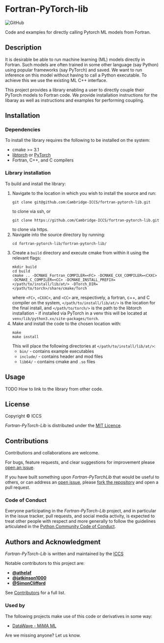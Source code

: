 # Fortran-PyTorch-lib

![GitHub](https://img.shields.io/github/license/Cambridge-ICCS/fortran-pytorch-lib)

Code and examples for directly calling Pytorch ML models from Fortran.


## Description

It is desirable be able to run machine learning (ML) models directly in Fortran.
Such models are often trained in some other language (say Python) using popular frameworks (say PyTorch) and saved.
We want to run inference on this model without having to call a Python executable.
To achieve this we use the existing ML C++ interface.

This project provides a library enabling a user to directly couple their PyTorch models to Fortran code.
We provide installation instructions for the libaray as well as instructions and examples for performing coupling.


## Installation

### Dependencies

To install the library requires the following to be installed on the system:

* cmake >= 3.1
* [libtorch](https://pytorch.org/cppdocs/installing.html) or [PyTorch](https://pytorch.org/)
* Fortran, C++, and C compilers

### Library installation

To build and install the library:

1. Navigate to the location in which you wish to install the source and run:  
    ```
    git clone git@github.com:Cambridge-ICCS/fortran-pytorch-lib.git
    ```  
    to clone via ssh, or  
    ```
    git clone https://github.com/Cambridge-ICCS/fortran-pytorch-lib.git
    ```  
    to clone via https.
2. Navigate into the source directory by running:  
    ```
    cd fortran-pytorch-lib/fortran-pytorch-lib/
    ```
3. Create a `build` directory and execute cmake from within it using the relevant flags:  
    ```
    mkdir build
    cd build
    cmake .. -DCMAKE_Fortran_COMPILER=<FC> -DCMAKE_CXX_COMPILER=<CXXC> -DCMAKE_C_COMPILER=<CC> -DCMAKE_INSTALL_PREFIX=</path/to/install/lib/at/> -DTorch_DIR=</path/to/torch>/share/cmake/Torch
    ```  
    where `<FC>`, `<CXXC>`, and `<CC>` are, respectively, a fortran, c++, and C compiler on the system, `</path/to/install/lib/at/>` is the location for the final install, and `</path/to/torch/>` is the path to the libtorch installation - if installed via PyTorch in a venv this will be located at `venv/lib/python3.xx/site-packages/torch`.
4. Make and install the code to the chosen location with:
    ```
    make
    make install
    ```  
    This will place the following directories at `</path/to/install/lib/at/>`:  
    * `bin/` - contains example executables
    * `include/` - contains header and mod files
    * `lib64/` - contains cmake and `.so` files


## Usage

TODO How to link to the library from other code.


## License

Copyright &copy; ICCS

*Fortran-PyTorch-Lib* is distributed under the [MIT Licence](https://github.com/Cambridge-ICCS/fortran-pytorch-lib/blob/main/LICENSE).


## Contributions

Contributions and collaborations are welcome.

For bugs, feature requests, and clear suggestions for improvement please
[open an issue](https://github.com/Cambridge-ICCS/fortran-pytorch-lib/issues).

If you have built something upon _Fortran-PyTorchLib_ that would be useful to others, or can
address an [open issue](https://github.com/Cambridge-ICCS/fortran-pytorch-lib/issues), please
[fork the repository](https://github.com/Cambridge-ICCS/fortran-pytorch-lib/fork) and open a
pull request.


### Code of Conduct
Everyone participating in the _Fortran-PyTorch-Lib_ project, and in particular in the
issue tracker, pull requests, and social media activity, is expected to treat other
people with respect and more generally to follow the guidelines articulated in the
[Python Community Code of Conduct](https://www.python.org/psf/codeofconduct/).


## Authors and Acknowledgment

*Fortran-PyTorch-Lib* is written and maintained by the [ICCS](https://github.com/Cambridge-ICCS)

Notable contributors to this project are:

* [**@athelaf**](https://github.com/athelaf)
* [**@jatkinson1000**](https://github.com/jatkinson1000)
* [**@SimonClifford**](https://github.com/SimonClifford)

See [Contributors](https://github.com/Cambridge-ICCS/fortran-pytorch-lib/graphs/contributors)
for a full list.


### Used by
The following projects make use of this code or derivatives in some way:

* [DataWave - MiMA ML](https://github.com/DataWaveProject/MiMA-machine-learning)

Are we missing anyone? Let us know.



